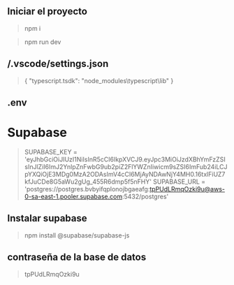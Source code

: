 ## Iniciar el proyecto

  >npm i

  >npm run dev


## /.vscode/settings.json

  >{
  >    "typescript.tsdk": "node_modules\\typescript\\lib"
  >}


## .env
# Supabase
  >SUPABASE_KEY = 'eyJhbGciOiJIUzI1NiIsInR5cCI6IkpXVCJ9.eyJpc3MiOiJzdXBhYmFzZSIsInJlZiI6ImJ2YnlpZnFwbG9ub2piZ2FlYWZnIiwicm9sZSI6ImFub24iLCJpYXQiOjE3MDg0MzA2ODAsImV4cCI6MjAyNDAwNjY4MH0.16txlFiUZ7kfJuCDe8G5aWu2gUg_455R6dmp5f5nFHY'
  >SUPABASE_URL = 'postgres://postgres.bvbyifqplonojbgaeafg:tpPUdLRmqOzki9u@aws-0-sa-east-1.pooler.supabase.com:5432/postgres'
## Instalar supabase

  >npm install @supabase/supabase-js 
  ## contraseña de la base de datos
  >tpPUdLRmqOzki9u